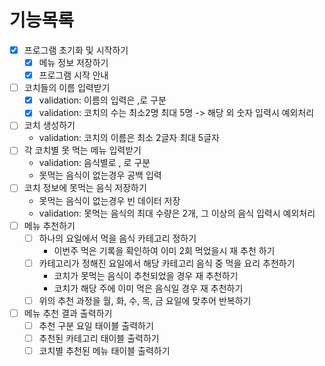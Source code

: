 # 기능목록

- [x] 프로그램 초기화 및 시작하기
  - [x] 메뉴 정보 저장하기
  - [x] 프로그램 시작 안내
- [ ] 코치들의 이름 입력받기
  - [x] validation: 이름의 입력은 ,로 구분
  - [x] validation: 코치의 수는 최소2명 최대 5명 -> 해당 외 숫자 입력시 예외처리
- [ ] 코치 생성하기
  - validation: 코치의 이름은 최소 2글자 최대 5글자
- [ ] 각 코치별 못 먹는 메뉴 입력받기
  - validation: 음식별로 , 로 구분
  - 못먹는 음식이 없는경우 공백 입력
- [ ] 코치 정보에 못먹는 음식 저장하기
  - 못먹는 음식이 없는경우 빈 데이터 저장
  - validation: 못먹는 음식의 최대 수량은 2개, 그 이상의 음식 입력시 예외처리
- [ ] 메뉴 추천하기
  - [ ] 하나의 요일에서 먹을 음식 카테고리 정하기
    - 이번주 먹은 기록을 확인하여 이미 2회 먹었을시 재 추천 하기
  - [ ] 카테고리가 정해진 요일에서 해당 카테고리 음식 중 먹을 요리 추천하기
    - 코치가 못먹는 음식이 추천되었을 경우 재 추천하기
    - 코치가 해당 주에 이미 먹은 음식일 경우 재 추천하기
  - [ ] 위의 추천 과정을 월, 화, 수, 목, 금 요일에 맞추어 반복하기
- [ ] 메뉴 추천 결과 출력하기
  - [ ] 추천 구분 요일 태이블 출력하기
  - [ ] 추천된 카테고리 태이블 출력하기
  - [ ] 코치별 추천된 메뉴 태이블 출력하기